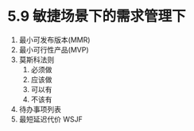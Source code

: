 # 5.9 敏捷场景下的需求管理下

1. 最小可发布版本(MMR)
2. 最小可行性产品(MVP)
3. 莫斯科法则
   1. 必须做
   2. 应该做
   3. 可以有
   4. 不该有
4. 待办事项列表
5. 最短延迟代价 WSJF